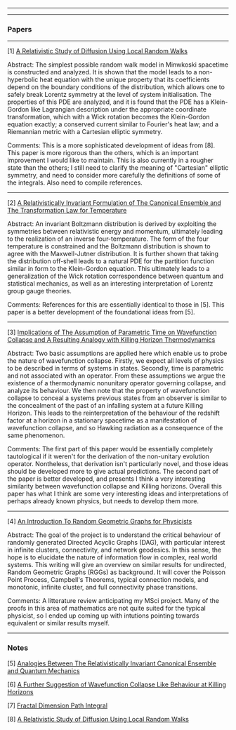 <html>
<body>

<hr>
<hr>

<h3>Papers</h3>
  
  <hr>
  
  <p> [1] <a href="https://iff3.github.io/RelativeDiffusion3.pdf">A Relativistic Study of Diffusion Using Local Random Walks</a></p>
  
  <p>
    Abstract: The simplest possible random walk model in Minwkoski spacetime is constructed and analyzed. It is shown that the model leads to a non-hyperbolic heat equation with the unique property that its coefficients depend on the boundary conditions of the distribution, which allows one to safely break Lorentz symmetry at the level of system initialisation. The properties of this PDE are analyzed, and it is found that the PDE has a Klein-Gordon like Lagrangian description under the appropriate coordinate transformation, which with a Wick rotation becomes the Klein-Gordon equation exactly; a conserved current similar to Fourier's heat law; and a Riemannian metric with a Cartesian elliptic symmetry.
</p>

<p>
  Comments: This is a more sophisticated development of ideas from [8]. This paper is more rigorous than the others, which is an important improvement I would like to maintain. This is also currently in a rougher state than the others; I still need to clarify the meaning of "Cartesian" elliptic symmetry, and need to consider more carefully the definitions of some of the integrals. Also need to compile references.
</p>
  
<hr>
  
<p> [2]
  <a href="https://iff3.github.io/RelativeInvariantThermo2.pdf">A Relativistically Invariant Formulation of The Canonical Ensemble and The Transformation Law for Temperature</a> </p>
  
  <p>
  Abstract: An invariant Boltzmann distribution is derived by exploiting the symmetries between relativistic energy and momentum, ultimately leading to the realization of an inverse four-temperature. The form of the four temperature is constrained and the Boltzmann distribution is shown to agree with the Maxwell-Jutner distribution. It is further shown that taking the distribution off-shell leads to a natural PDE for the partition function similar in form to the Klein-Gordon equation. This ultimately leads to a generalization of the Wick rotation correspondence between quantum and statistical mechanics, as well as an interesting interpretation of Lorentz group gauge theories. 
 </p>

  <p>
     Comments: References for this are essentially identical to those in [5]. This paper is a better development of the foundational ideas from [5]. 
</p>
  

  <hr>
  
  
  <p> [3] <a href="https://iff3.github.io/ParamTime2.pdf">Implications of The Assumption of Parametric Time on Wavefunction Collapse and A Resulting Analogy with Killing Horizon Thermodynamics</a></p>
  
  <p>
  Abstract: Two basic assumptions are applied here which enable us to probe the nature of wavefunction collapse. Firstly, we expect all levels of physics to be described in terms of systems in states. Secondly, time is parametric and not associated with an operator. From these assumptions we argue the existence of a thermodynamic nonunitary operator governing collapse, and analyze its behaviour. We then note that the property of wavefunction collapse to conceal a systems previous states from an observer is similar to the concealment of the past of an infalling system at a future Killing Horizon. This leads to the reinterpretation of the behaviour of the redshift factor at a horizon in a stationary spacetime as a manifestation of wavefunction collapse, and so Hawking radiation as a consequence of the same phenomenon.
</p>

<p>
  Comments: The first part of this paper would be essentially completely tautological if it weren't for the derivation of the non-unitary evolution operator. Nontheless, that derivation isn't particularly novel, and those ideas should be developed more to give actual predictions. The second part of the paper is better developed, and presents I think a very interesting similarity between wavefunction collapse and Killing horizons. Overall this paper has what I think are some very interesting ideas and interpretations of perhaps already known physics, but needs to develop them more.
  </p>
  <hr>
  
  <p> [4] <a href="https://iff3.github.io/RGGforPhys.pdf">An Introduction To Random Geometric Graphs for Physicists</a>


<p>Abstract: The goal of the project is to understand the critical behaviour of randomly generated Directed Acyclic Graphs (DAG), with particular interest in infinite clusters, connectivity, and network geodesics. In this sense, the hope is to elucidate the nature of information flow in complex, real world systems. This writing will give an overview on similar results for undirected, Random Geometric Graphs (RGGs) as background. It will cover the Poisson Point Process, Campbell's Theorems, typical connection models, and monotonic, infinite cluster, and full connectivity phase transitions.</p>

<p>Comments: A litterature review anticipating my MSci project. Many of the proofs in this area of mathematics are not quite suited for the typical physicist, so I ended up coming up with intutions pointing towards equivalent or similar results myself.</p>
<hr>
<h3>Notes</h3>
  <p> [5] <a href="https://arxiv.org/pdf/2007.03772.pdf">Analogies Between The Relativistically Invariant Canonical Ensemble and Quantum Mechanics</a>
  <p> [6] <a href="https://iff3.github.io/DecoherentKillingHorizons.pdf">A Further Suggestion of Wavefunction Collapse Like Behaviour at Killing Horizons</a>
  <p> [7] <a href="https://iff3.github.io/FractalPathIntegral.pdf">Fractal Dimension Path Integral</a></p>
  <p> [8] <a href="https://iff3.github.io/RelativeDiffusion3.pdf">A Relativistic Study of Diffusion Using Local Random Walks</a></p>
  
  
  
  
  
 

